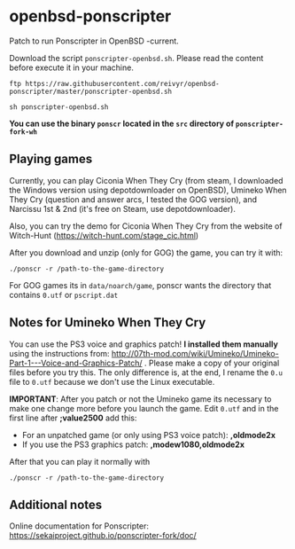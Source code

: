 # openbsd-ponscripter

Patch to run Ponscripter in OpenBSD -current.

Download the script `ponscripter-openbsd.sh`. Please read the content before execute it in your machine.


`ftp https://raw.githubusercontent.com/reivyr/openbsd-ponscripter/master/ponscripter-openbsd.sh`


`sh ponscripter-openbsd.sh`


**You can use the binary `ponscr` located in the `src` directory of `ponscripter-fork-wh`**


## Playing games

Currently, you can play Ciconia When They Cry (from steam, I downloaded the Windows version using depotdownloader on OpenBSD), Umineko When They Cry (question and answer arcs, I tested the GOG version), and Narcissu 1st & 2nd (it's free on Steam, use depotdownloader).


Also, you can try the demo for Ciconia When They Cry from the website of Witch-Hunt (https://witch-hunt.com/stage_cic.html)


After you download and unzip (only for GOG) the game, you can try it with:


`./ponscr -r /path-to-the-game-directory`


For GOG games its in `data/noarch/game`, ponscr wants the directory that contains `0.utf` or `pscript.dat`


## Notes for Umineko When They Cry

You can use the PS3 voice and graphics patch! **I installed them manually** using the instructions from: http://07th-mod.com/wiki/Umineko/Umineko-Part-1---Voice-and-Graphics-Patch/ . Please make a copy of your original files before you try this. The only difference is, at the end, I rename the `0.u` file to `0.utf` because we don't use the Linux executable.


**IMPORTANT**: After you patch or not the Umineko game its necessary to make one change more before you launch the game. Edit `0.utf` and in the first line after **;value2500** add this:
- For an unpatched game (or only using PS3 voice patch): **,oldmode2x**
- If you use the PS3 graphics patch: **,modew1080,oldmode2x**


After that you can play it normally with


`./ponscr -r /path-to-the-game-directory`


## Additional notes

Online documentation for Ponscripter: https://sekaiproject.github.io/ponscripter-fork/doc/
